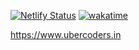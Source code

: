 [![Netlify Status](https://api.netlify.com/api/v1/badges/83fca895-5689-41cd-9dab-56840b26ab40/deploy-status)](https://app.netlify.com/sites/ubercoders/deploys)
[![wakatime](https://wakatime.com/badge/user/30276de4-33e9-4d25-a88f-5fbaaae9130a/project/b6519321-7fa2-4e4b-9d92-0f825fbf34bb.svg)](https://wakatime.com/badge/user/30276de4-33e9-4d25-a88f-5fbaaae9130a/project/b6519321-7fa2-4e4b-9d92-0f825fbf34bb)


https://www.ubercoders.in
